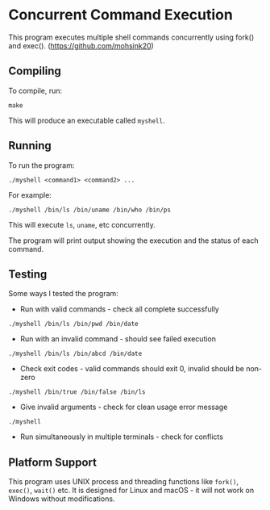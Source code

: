 # Concurrent Command Execution

This program executes multiple shell commands concurrently using fork() and exec(). (https://github.com/mohsink20)

## Compiling

To compile, run:

```
make
```

This will produce an executable called `myshell`.

## Running 

To run the program:

```
./myshell <command1> <command2> ...
```

For example:

```
./myshell /bin/ls /bin/uname /bin/who /bin/ps
```

This will execute `ls`, `uname`, etc concurrently.

The program will print output showing the execution and the status of each command.

## Testing

Some ways I tested the program:

- Run with valid commands - check all complete successfully 

```
./myshell /bin/ls /bin/pwd /bin/date
```

- Run with an invalid command - should see failed execution

```
./myshell /bin/ls /bin/abcd /bin/date
```

- Check exit codes - valid commands should exit 0, invalid should be non-zero

```
./myshell /bin/true /bin/false /bin/ls
```

- Give invalid arguments - check for clean usage error message

```
./myshell
```

- Run simultaneously in multiple terminals - check for conflicts


## Platform Support

This program uses UNIX process and threading functions like `fork()`, `exec()`, `wait()` etc. It is designed for Linux and macOS - it will not work on Windows without modifications.
